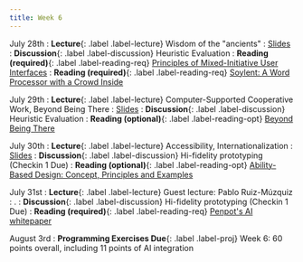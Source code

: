 ```yaml
---
title: Week 6
---
```


<!-- prettier-ignore-start -->

July 28th
: **Lecture**{: .label .label-lecture} Wisdom of the "ancients"
  : [Slides](https://bcourses.berkeley.edu/courses/1545463/files/folder/lectures?preview=92124841)
: **Discussion**{: .label .label-discussion} Heuristic Evaluation
: **Reading (required)**{: .label .label-reading-req} [Principles of Mixed-Initiative User Interfaces](https://erichorvitz.com/chi99horvitz.pdf)
: **Reading (required)**{: .label .label-reading-req} [Soylent: A Word Processor with a Crowd Inside](https://crowdsourcing-class.org/readings/downloads/hci/Soylent.pdf)

July 29th
: **Lecture**{: .label .label-lecture} Computer-Supported Cooperative Work, Beyond Being There
  : [Slides](https://bcourses.berkeley.edu/courses/1545463/files/folder/lectures?preview=92124848)
: **Discussion**{: .label .label-discussion} Heuristic Evaluation
: **Reading (optional)**{: .label .label-reading-opt} [Beyond Being There](https://worrydream.com/refs/Hollan_1992_-_Beyond_Being_There.pdf)

July 30th
: **Lecture**{: .label .label-lecture} Accessibility, Internationalization
  : [Slides](https://bcourses.berkeley.edu/courses/1545463/files/folder/lectures?preview=92125133)
: **Discussion**{: .label .label-discussion} Hi-fidelity prototyping (Checkin 1 Due)
: **Reading (optional)**{: .label .label-reading-opt} [Ability-Based Design: Concept, Principles and Examples](https://kgajos.seas.harvard.edu/papers/wobbrock11abd.pdf)

July 31st
: **Lecture**{: .label .label-lecture} Guest lecture: Pablo Ruiz-Múzquiz
  : .
: **Discussion**{: .label .label-discussion} Hi-fidelity prototyping (Checkin 1 Due)
: **Reading (required)**{: .label .label-reading-req} [Penpot's AI whitepaper](https://penpot.app/blog/penpot-ai-whitepaper/)

August 3rd
: **Programming Exercises Due**{: .label .label-proj} Week 6: 60 points overall, including 11 points of AI integration

<!-- prettier-ignore-end -->
